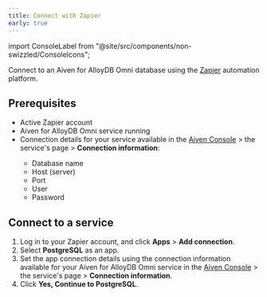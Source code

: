 ```yaml
---
title: Connect with Zapier
early: true
---
```


import ConsoleLabel from "@site/src/components/non-swizzled/ConsoleIcons";

Connect to an Aiven for AlloyDB Omni database using the [Zapier](https://zapier.com/) automation platform.

## Prerequisites

- Active Zapier account
- Aiven for AlloyDB Omni service running
- Connection details for your service available in the
  [Aiven Console](https://console.aiven.io) > the service's <ConsoleLabel name="overview"/>
  page > **Connection information**:
    - Database name
    - Host (server)
    - Port
    - User
    - Password

## Connect to a service

1. Log in to your Zapier account, and click **Apps** > **Add connection**.
1. Select **PostgreSQL** as an app.
1. Set the app connection details using the connection information available for your Aiven
   for AlloyDB Omni service in the [Aiven Console](https://console.aiven.io) > the service's
   <ConsoleLabel name="overview"/> page > **Connection information**.
1. Click **Yes, Continue to PostgreSQL**.
